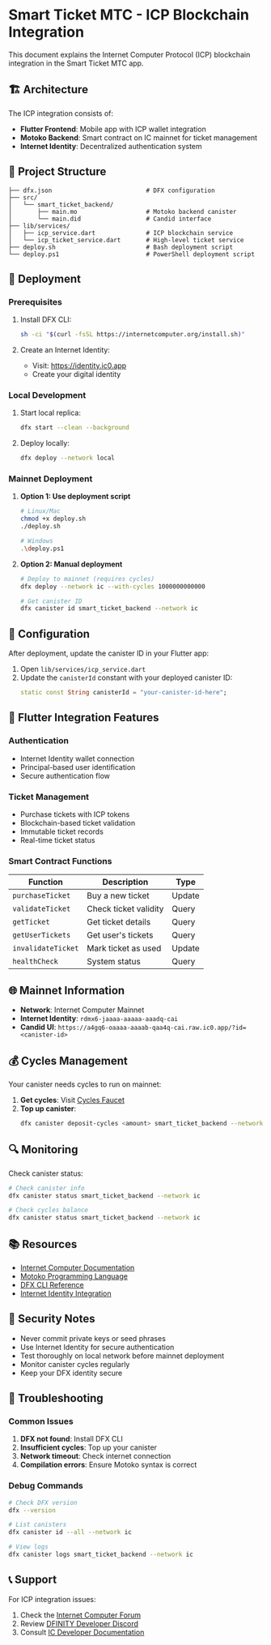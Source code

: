 # Smart Ticket MTC - ICP Blockchain Integration

This document explains the Internet Computer Protocol (ICP) blockchain integration in the Smart Ticket MTC app.

## 🏗️ Architecture

The ICP integration consists of:

- **Flutter Frontend**: Mobile app with ICP wallet integration
- **Motoko Backend**: Smart contract on IC mainnet for ticket management
- **Internet Identity**: Decentralized authentication system

## 📁 Project Structure

```
├── dfx.json                          # DFX configuration
├── src/
│   └── smart_ticket_backend/
│       ├── main.mo                   # Motoko backend canister
│       └── main.did                  # Candid interface
├── lib/services/
│   ├── icp_service.dart              # ICP blockchain service
│   └── icp_ticket_service.dart       # High-level ticket service
├── deploy.sh                         # Bash deployment script
└── deploy.ps1                        # PowerShell deployment script
```

## 🚀 Deployment

### Prerequisites

1. Install DFX CLI:
   ```bash
   sh -ci "$(curl -fsSL https://internetcomputer.org/install.sh)"
   ```

2. Create an Internet Identity:
   - Visit: https://identity.ic0.app
   - Create your digital identity

### Local Development

1. Start local replica:
   ```bash
   dfx start --clean --background
   ```

2. Deploy locally:
   ```bash
   dfx deploy --network local
   ```

### Mainnet Deployment

1. **Option 1: Use deployment script**
   ```bash
   # Linux/Mac
   chmod +x deploy.sh
   ./deploy.sh
   
   # Windows
   .\deploy.ps1
   ```

2. **Option 2: Manual deployment**
   ```bash
   # Deploy to mainnet (requires cycles)
   dfx deploy --network ic --with-cycles 1000000000000
   
   # Get canister ID
   dfx canister id smart_ticket_backend --network ic
   ```

## 🔧 Configuration

After deployment, update the canister ID in your Flutter app:

1. Open `lib/services/icp_service.dart`
2. Update the `canisterId` constant with your deployed canister ID:
   ```dart
   static const String canisterId = "your-canister-id-here";
   ```

## 📱 Flutter Integration Features

### Authentication
- Internet Identity wallet connection
- Principal-based user identification
- Secure authentication flow

### Ticket Management
- Purchase tickets with ICP tokens
- Blockchain-based ticket validation
- Immutable ticket records
- Real-time ticket status

### Smart Contract Functions

| Function | Description | Type |
|----------|-------------|------|
| `purchaseTicket` | Buy a new ticket | Update |
| `validateTicket` | Check ticket validity | Query |
| `getTicket` | Get ticket details | Query |
| `getUserTickets` | Get user's tickets | Query |
| `invalidateTicket` | Mark ticket as used | Update |
| `healthCheck` | System status | Query |

## 🌐 Mainnet Information

- **Network**: Internet Computer Mainnet
- **Internet Identity**: `rdmx6-jaaaa-aaaaa-aaadq-cai`
- **Candid UI**: `https://a4gq6-oaaaa-aaaab-qaa4q-cai.raw.ic0.app/?id=<canister-id>`

## 💰 Cycles Management

Your canister needs cycles to run on mainnet:

1. **Get cycles**: Visit [Cycles Faucet](https://faucet.dfinity.org/)
2. **Top up canister**:
   ```bash
   dfx canister deposit-cycles <amount> smart_ticket_backend --network ic
   ```

## 🔍 Monitoring

Check canister status:
```bash
# Check canister info
dfx canister status smart_ticket_backend --network ic

# Check cycles balance
dfx canister status smart_ticket_backend --network ic
```

## 📚 Resources

- [Internet Computer Documentation](https://internetcomputer.org/docs)
- [Motoko Programming Language](https://internetcomputer.org/docs/current/motoko/intro)
- [DFX CLI Reference](https://internetcomputer.org/docs/current/references/cli-reference)
- [Internet Identity Integration](https://internetcomputer.org/docs/current/tokenomics/identity-auth)

## 🔐 Security Notes

- Never commit private keys or seed phrases
- Use Internet Identity for secure authentication
- Test thoroughly on local network before mainnet deployment
- Monitor canister cycles regularly
- Keep your DFX identity secure

## 🐛 Troubleshooting

### Common Issues

1. **DFX not found**: Install DFX CLI
2. **Insufficient cycles**: Top up your canister
3. **Network timeout**: Check internet connection
4. **Compilation errors**: Ensure Motoko syntax is correct

### Debug Commands

```bash
# Check DFX version
dfx --version

# List canisters
dfx canister id --all --network ic

# View logs
dfx canister logs smart_ticket_backend --network ic
```

## 📞 Support

For ICP integration issues:
1. Check the [Internet Computer Forum](https://forum.dfinity.org/)
2. Review [DFINITY Developer Discord](https://discord.gg/jnjVVQaE2C)
3. Consult [IC Developer Documentation](https://internetcomputer.org/docs)
